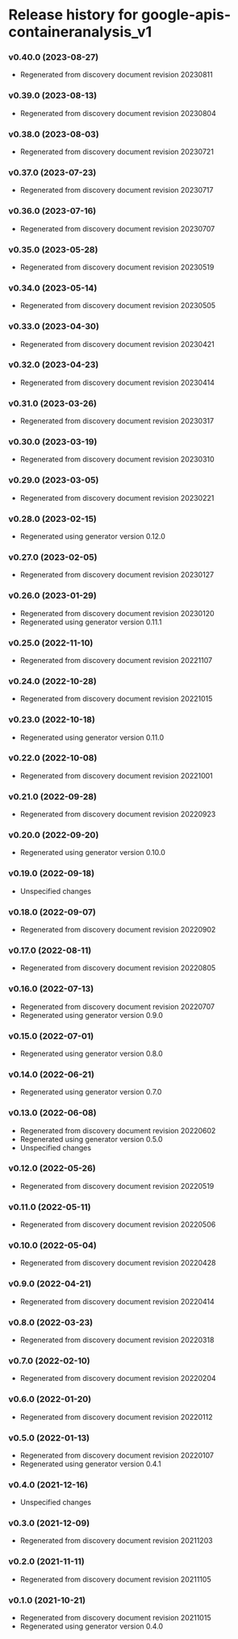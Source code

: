 # Release history for google-apis-containeranalysis_v1

### v0.40.0 (2023-08-27)

* Regenerated from discovery document revision 20230811

### v0.39.0 (2023-08-13)

* Regenerated from discovery document revision 20230804

### v0.38.0 (2023-08-03)

* Regenerated from discovery document revision 20230721

### v0.37.0 (2023-07-23)

* Regenerated from discovery document revision 20230717

### v0.36.0 (2023-07-16)

* Regenerated from discovery document revision 20230707

### v0.35.0 (2023-05-28)

* Regenerated from discovery document revision 20230519

### v0.34.0 (2023-05-14)

* Regenerated from discovery document revision 20230505

### v0.33.0 (2023-04-30)

* Regenerated from discovery document revision 20230421

### v0.32.0 (2023-04-23)

* Regenerated from discovery document revision 20230414

### v0.31.0 (2023-03-26)

* Regenerated from discovery document revision 20230317

### v0.30.0 (2023-03-19)

* Regenerated from discovery document revision 20230310

### v0.29.0 (2023-03-05)

* Regenerated from discovery document revision 20230221

### v0.28.0 (2023-02-15)

* Regenerated using generator version 0.12.0

### v0.27.0 (2023-02-05)

* Regenerated from discovery document revision 20230127

### v0.26.0 (2023-01-29)

* Regenerated from discovery document revision 20230120
* Regenerated using generator version 0.11.1

### v0.25.0 (2022-11-10)

* Regenerated from discovery document revision 20221107

### v0.24.0 (2022-10-28)

* Regenerated from discovery document revision 20221015

### v0.23.0 (2022-10-18)

* Regenerated using generator version 0.11.0

### v0.22.0 (2022-10-08)

* Regenerated from discovery document revision 20221001

### v0.21.0 (2022-09-28)

* Regenerated from discovery document revision 20220923

### v0.20.0 (2022-09-20)

* Regenerated using generator version 0.10.0

### v0.19.0 (2022-09-18)

* Unspecified changes

### v0.18.0 (2022-09-07)

* Regenerated from discovery document revision 20220902

### v0.17.0 (2022-08-11)

* Regenerated from discovery document revision 20220805

### v0.16.0 (2022-07-13)

* Regenerated from discovery document revision 20220707
* Regenerated using generator version 0.9.0

### v0.15.0 (2022-07-01)

* Regenerated using generator version 0.8.0

### v0.14.0 (2022-06-21)

* Regenerated using generator version 0.7.0

### v0.13.0 (2022-06-08)

* Regenerated from discovery document revision 20220602
* Regenerated using generator version 0.5.0
* Unspecified changes

### v0.12.0 (2022-05-26)

* Regenerated from discovery document revision 20220519

### v0.11.0 (2022-05-11)

* Regenerated from discovery document revision 20220506

### v0.10.0 (2022-05-04)

* Regenerated from discovery document revision 20220428

### v0.9.0 (2022-04-21)

* Regenerated from discovery document revision 20220414

### v0.8.0 (2022-03-23)

* Regenerated from discovery document revision 20220318

### v0.7.0 (2022-02-10)

* Regenerated from discovery document revision 20220204

### v0.6.0 (2022-01-20)

* Regenerated from discovery document revision 20220112

### v0.5.0 (2022-01-13)

* Regenerated from discovery document revision 20220107
* Regenerated using generator version 0.4.1

### v0.4.0 (2021-12-16)

* Unspecified changes

### v0.3.0 (2021-12-09)

* Regenerated from discovery document revision 20211203

### v0.2.0 (2021-11-11)

* Regenerated from discovery document revision 20211105

### v0.1.0 (2021-10-21)

* Regenerated from discovery document revision 20211015
* Regenerated using generator version 0.4.0

